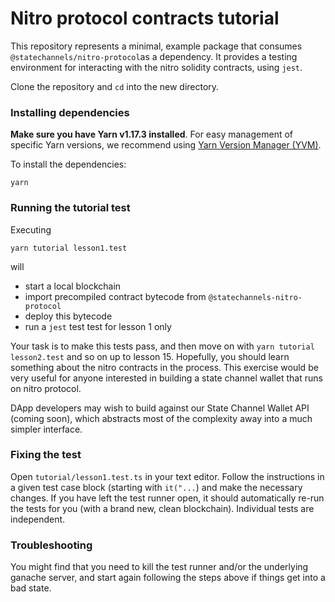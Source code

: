 # Nitro protocol contracts tutorial

This repository represents a minimal, example package that consumes `@statechannels/nitro-protocol`as a dependency. It provides a testing environment for interacting with the nitro solidity contracts, using `jest`.

Clone the repository and `cd` into the new directory.

### Installing dependencies

**Make sure you have Yarn v1.17.3 installed**. For easy management of specific Yarn versions, we recommend using [Yarn Version Manager (YVM)](https://github.com/tophat/yvm).

To install the dependencies:

```shell
yarn
```

### Running the tutorial test

Executing

```shell
yarn tutorial lesson1.test
```

will

- start a local blockchain
- import precompiled contract bytecode from `@statechannels-nitro-protocol`
- deploy this bytecode
- run a `jest` test test for lesson 1 only

Your task is to make this tests pass, and then move on with `yarn tutorial lesson2.test` and so on up to lesson 15. Hopefully, you should learn something about the nitro contracts in the process. This exercise would be very useful for anyone interested in building a state channel wallet that runs on nitro protocol.

DApp developers may wish to build against our State Channel Wallet API (coming soon), which abstracts most of the complexity away into a much simpler interface.

### Fixing the test

Open `tutorial/lesson1.test.ts` in your text editor. Follow the instructions in a given test case block (starting with `it("...`) and make the necessary changes. If you have left the test runner open, it should automatically re-run the tests for you (with a brand new, clean blockchain). Individual tests are independent.

### Troubleshooting

You might find that you need to kill the test runner and/or the underlying ganache server, and start again following the steps above if things get into a bad state.
